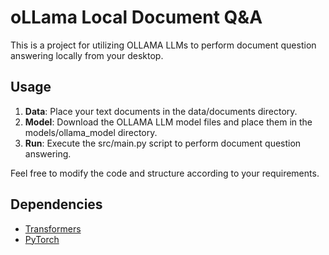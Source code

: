 ﻿# oLLama Local Document Q&A

This is a project for utilizing OLLAMA LLMs to perform document question answering locally from your desktop.

## Usage

1. **Data**: Place your text documents in the data/documents directory.
2. **Model**: Download the OLLAMA LLM model files and place them in the models/ollama_model directory.
3. **Run**: Execute the src/main.py script to perform document question answering.

Feel free to modify the code and structure according to your requirements.

## Dependencies

- [Transformers](https://github.com/huggingface/transformers)
- [PyTorch](https://pytorch.org/)

